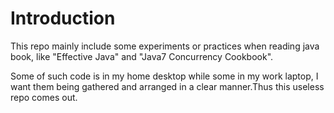 # Introduction
This repo mainly include some experiments or practices when reading java book, like "Effective Java" and "Java7 Concurrency Cookbook".

Some of such code is in my home desktop while some in my work laptop, I want them being gathered and arranged in a clear manner.Thus this useless repo comes out.
